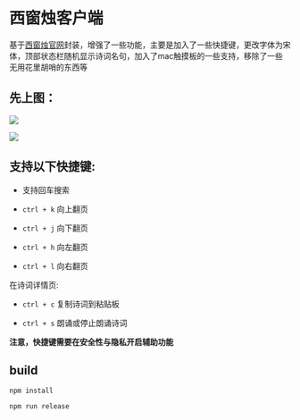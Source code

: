 # 西窗烛客户端

基于[西窗烛官网](http://lib.xcz.im/library)封装，增强了一些功能，主要是加入了一些快捷键，更改字体为宋体，顶部状态栏随机显示诗词名句，加入了mac触摸板的一些支持，移除了一些无用花里胡哨的东西等

## 先上图：

![](https://s3.bmp.ovh/imgs/2021/10/30d872586bb9814a.jpg)


![](https://s3.bmp.ovh/imgs/2021/10/29388ef3e2f784ab.jpg)


## 支持以下快捷键:

*  支持回车搜索

* `ctrl + k` 向上翻页

* `ctrl + j` 向下翻页

* `ctrl + h` 向左翻页

* `ctrl + l` 向右翻页

在诗词详情页:

* `ctrl + c` 复制诗词到粘贴板

* `ctrl + s` 朗诵或停止朗诵诗词


**注意，快捷键需要在安全性与隐私开启辅助功能**

## build

```
npm install

npm run release

```
